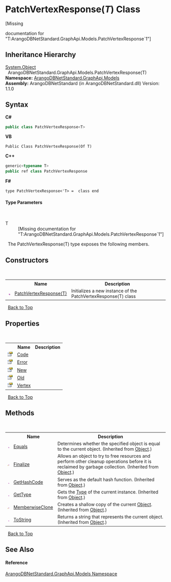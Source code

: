 # PatchVertexResponse(*T*) Class
 

\[Missing <summary> documentation for "T:ArangoDBNetStandard.GraphApi.Models.PatchVertexResponse`1"\]


## Inheritance Hierarchy
<a href="https://docs.microsoft.com/dotnet/api/system.object" target="_blank" rel="noopener noreferrer">System.Object</a><br />&nbsp;&nbsp;ArangoDBNetStandard.GraphApi.Models.PatchVertexResponse(T)<br />
**Namespace:**&nbsp;<a href="6fb2338d-d8f7-f9c1-2056-1702fe9bf954">ArangoDBNetStandard.GraphApi.Models</a><br />**Assembly:**&nbsp;ArangoDBNetStandard (in ArangoDBNetStandard.dll) Version: 1.1.0

## Syntax

**C#**<br />
``` C#
public class PatchVertexResponse<T>

```

**VB**<br />
``` VB
Public Class PatchVertexResponse(Of T)
```

**C++**<br />
``` C++
generic<typename T>
public ref class PatchVertexResponse
```

**F#**<br />
``` F#
type PatchVertexResponse<'T> =  class end
```


#### Type Parameters
&nbsp;<dl><dt>T</dt><dd>\[Missing <typeparam name="T"/> documentation for "T:ArangoDBNetStandard.GraphApi.Models.PatchVertexResponse`1"\]</dd></dl>&nbsp;
The PatchVertexResponse(T) type exposes the following members.


## Constructors
&nbsp;<table><tr><th></th><th>Name</th><th>Description</th></tr><tr><td>![Public method](media/pubmethod.gif "Public method")</td><td><a href="64ed8a21-2b3a-b03d-fd02-93d890b56fc8">PatchVertexResponse(T)</a></td><td>
Initializes a new instance of the PatchVertexResponse(T) class</td></tr></table>&nbsp;
<a href="#patchvertexresponse(*t*)-class">Back to Top</a>

## Properties
&nbsp;<table><tr><th></th><th>Name</th><th>Description</th></tr><tr><td>![Public property](media/pubproperty.gif "Public property")</td><td><a href="6b601711-de90-7ca0-253d-4938293d2e13">Code</a></td><td /></tr><tr><td>![Public property](media/pubproperty.gif "Public property")</td><td><a href="ea28b657-698c-0b9a-af7d-a1131fa873eb">Error</a></td><td /></tr><tr><td>![Public property](media/pubproperty.gif "Public property")</td><td><a href="936eb6b4-47a4-001b-a766-98ab00efe1da">New</a></td><td /></tr><tr><td>![Public property](media/pubproperty.gif "Public property")</td><td><a href="10fe1bc9-b355-2f08-e274-035c12bbf99d">Old</a></td><td /></tr><tr><td>![Public property](media/pubproperty.gif "Public property")</td><td><a href="3d197061-07bc-f090-f53b-8bdbae88ec0d">Vertex</a></td><td /></tr></table>&nbsp;
<a href="#patchvertexresponse(*t*)-class">Back to Top</a>

## Methods
&nbsp;<table><tr><th></th><th>Name</th><th>Description</th></tr><tr><td>![Public method](media/pubmethod.gif "Public method")</td><td><a href="https://docs.microsoft.com/dotnet/api/system.object.equals#system-object-equals(system-object)" target="_blank" rel="noopener noreferrer">Equals</a></td><td>
Determines whether the specified object is equal to the current object.
 (Inherited from <a href="https://docs.microsoft.com/dotnet/api/system.object" target="_blank" rel="noopener noreferrer">Object</a>.)</td></tr><tr><td>![Protected method](media/protmethod.gif "Protected method")</td><td><a href="https://docs.microsoft.com/dotnet/api/system.object.finalize#system-object-finalize" target="_blank" rel="noopener noreferrer">Finalize</a></td><td>
Allows an object to try to free resources and perform other cleanup operations before it is reclaimed by garbage collection.
 (Inherited from <a href="https://docs.microsoft.com/dotnet/api/system.object" target="_blank" rel="noopener noreferrer">Object</a>.)</td></tr><tr><td>![Public method](media/pubmethod.gif "Public method")</td><td><a href="https://docs.microsoft.com/dotnet/api/system.object.gethashcode#system-object-gethashcode" target="_blank" rel="noopener noreferrer">GetHashCode</a></td><td>
Serves as the default hash function.
 (Inherited from <a href="https://docs.microsoft.com/dotnet/api/system.object" target="_blank" rel="noopener noreferrer">Object</a>.)</td></tr><tr><td>![Public method](media/pubmethod.gif "Public method")</td><td><a href="https://docs.microsoft.com/dotnet/api/system.object.gettype#system-object-gettype" target="_blank" rel="noopener noreferrer">GetType</a></td><td>
Gets the <a href="https://docs.microsoft.com/dotnet/api/system.type" target="_blank" rel="noopener noreferrer">Type</a> of the current instance.
 (Inherited from <a href="https://docs.microsoft.com/dotnet/api/system.object" target="_blank" rel="noopener noreferrer">Object</a>.)</td></tr><tr><td>![Protected method](media/protmethod.gif "Protected method")</td><td><a href="https://docs.microsoft.com/dotnet/api/system.object.memberwiseclone#system-object-memberwiseclone" target="_blank" rel="noopener noreferrer">MemberwiseClone</a></td><td>
Creates a shallow copy of the current <a href="https://docs.microsoft.com/dotnet/api/system.object" target="_blank" rel="noopener noreferrer">Object</a>.
 (Inherited from <a href="https://docs.microsoft.com/dotnet/api/system.object" target="_blank" rel="noopener noreferrer">Object</a>.)</td></tr><tr><td>![Public method](media/pubmethod.gif "Public method")</td><td><a href="https://docs.microsoft.com/dotnet/api/system.object.tostring#system-object-tostring" target="_blank" rel="noopener noreferrer">ToString</a></td><td>
Returns a string that represents the current object.
 (Inherited from <a href="https://docs.microsoft.com/dotnet/api/system.object" target="_blank" rel="noopener noreferrer">Object</a>.)</td></tr></table>&nbsp;
<a href="#patchvertexresponse(*t*)-class">Back to Top</a>

## See Also


#### Reference
<a href="6fb2338d-d8f7-f9c1-2056-1702fe9bf954">ArangoDBNetStandard.GraphApi.Models Namespace</a><br />